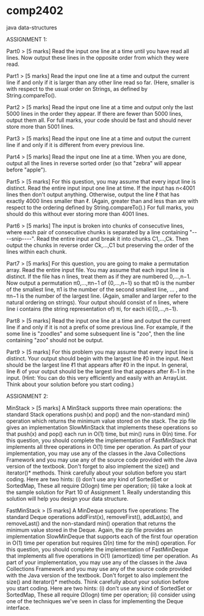 # comp2402
java data-structures

ASSIGNMENT 1: 

Part0 > [5 marks] Read the input one line at a time until you have read all lines. Now output these lines in the opposite order from which they were read.

Part1 > [5 marks] Read the input one line at a time and output the current line if and only if it is larger than any other line read so far. (Here, smaller is with respect to the usual order on Strings, as defined by String.compareTo().

Part2 > [5 marks] Read the input one line at a time and output only the last 5000 lines in the order they appear. If there are fewer than 5000 lines, output them all. For full marks, your code should be fast and should never store more than 5001 lines.

Part3 > [5 marks] Read the input one line at a time and output the current line if and only if it is different from every previous line.

Part4 > [5 marks] Read the input one line at a time. When you are done, output all the lines in reverse sorted order (so that "zebra" will appear before "apple").

Part5 > [5 marks] For this question, you may assume that every input line is distinct. Read the entire input input one line at time. If the input has n<4001 lines then don't output anything. Otherwise, output the line ℓ that has exactly 4000 lines smaller than ℓ. (Again, greater than and less than are with respect to the ordering defined by String.compareTo().) For full marks, you should do this without ever storing more than 4001 lines.

Part6 > [5 marks] The input is broken into chunks of consecutive lines, where each pair of consecutive chunks is separated by a line containing "----snip----". Read the entire input and break it into chunks C1,…,Ck. Then output the chunks in reverse order Ck,…,C1 but preserving the order of the lines within each chunk.

Part7 > [5 marks] For this question, you are going to make a permutation array. Read the entire input file. You may assume that each input line is distinct. If the file has n lines, treat them as if they are numbered 0,…,n−1. Now output a permutation π0,…,πn−1 of {0,…,n−1} so that π0 is the number of the smallest line, π1 is the number of the second smallest line, ... , and πn−1 is the number of the largest line. (Again, smaller and larger refer to the natural ordering on strings). Your output should consist of n lines, where line i contains (the string representation of) πi, for each i∈{0,…,n−1}.

Part8 > [5 marks] Read the input one line at a time and output the current line if and only if it is not a prefix of some previous line. For example, if the some line is "zoodles" and some subsequent line is "zoo", then the line containing "zoo" should not be output.

Part9 > [5 marks] For this problem you may assume that every input line is distinct. Your output should begin with the largest line ℓ0 in the input. Next should be the largest line ℓ1 that appears after ℓ0 in the input. In general, line ℓi of your output should be the largest line that appears after ℓi−1 in the input. (Hint: You can do this very efficiently and easily with an ArrayList. Think about your solution before you start coding.)





ASSIGNMENT 2:

MinStack > [5 marks] A MinStack supports three main operations: the standard Stack operations push(x) and pop() and the non-standard min() operation which returns the minimum value stored on the stack. The zip file gives an implementation SlowMinStack that implements these operations so that push(x) and pop() each run in O(1) time, but min() runs in Θ(n) time.
           For this question, you should complete the implementation of FastMinStack that implements all three operations in O(1) time per operation. As part of your implementation, you may use any of the classes in the Java Collections Framework and you may use any of the source code provided with the Java version of the textbook. 
           Don't forget to also implement the size() and iterator()* methods. Think carefully about your solution before you start coding. Here are two hints: (i) don't use any kind of SortedSet or SortedMap, These all require Ω(logn) time per operation; (ii) take a look at the sample solution for Part 10 of Assignment 1. Really understanding this solution will help you design your data structure.

FastMinStack > [5 marks] A MinDeque supports five operations: The standard Deque operations addFirst(x), removeFirst(), addLast(x), and removeLast() and the non-standard min() operation that returns the minimum value stored in the Deque. Again, the zip file provides an implementation SlowMinDeque that supports each of the first four operation in O(1) time per operation but requires Ω(n) time for the min() operation.
               For this question, you should complete the implementation of FastMinDeque that implements all five operations in O(1) (amortized) time per operation. As part of your implementation, you may use any of the classes in the Java Collections Framework and you may use any of the source code provided with the Java version of the textbook. Don't forget to also implement the size() and iterator()* methods. 
               Think carefully about your solution before you start coding. Here are two hints: (i) don't use any kind of SortedSet or SortedMap, These all require Ω(logn) time per operation; (ii) consider using one of the techniques we've seen in class for implementing the Deque interface.
